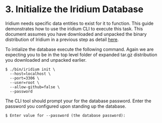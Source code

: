 # 3. Initialize the Iridium Database

Iridium needs specific data entities to exist for it to function. This guide demonstrates how to use the iridium CLI
to execute this task.  This document assumes you have downloaded and unpacked the binary distribution of Iridium in a
previous step as detail [here](2.Install-the-CLI.md).

To intialize the database execute the following command.  Again we are expecting you to be in the top level folder of 
expanded tar.gz distribution you downloaded and unpacked earlier.

```shell
$ ./bin/iridium init \
  --host=localhost \
  --port=3306 \
  --user=root \
  --allow-github=false \
  --password
```

The CLI tool should prompt your for the database password.  Enter the password you configured upon standing up
the database.
```shell
$ Enter value for --password (the database password): 
```


